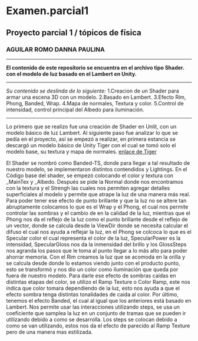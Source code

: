 ﻿# Examen.parcial1
## Proyecto parcial 1 / tópicos de física
### AGUILAR ROMO DANNA PAULINA    
* * *
**El contenido de este repositorio se encuentra en el archivo tipo Shader.
con el modelo de luz basado en el Lambert en Unity.**
___
*Su contenido se deslinda de lo siguiente:*
1.Creacion de un Shader para armar una escena 3D con un modelo.
2.Basado en Lambert.
3.Efecto Rim, Phong, Banded, Wrap.
4.Mapa de normales, Textura y color.
5.Control de intensidad, control principal del Albedo para iluminación.
___
Lo primero que se realizo fue una creación de Shader en Unlit, con un modelo básico de luz Lambert. Al siguiente paso fue analizar lo que se pedía en el proyecto, así se empezó a realizar, en primera estancia se descargó un modelo básico de Unity Tiger con el cual se tomó solo el modelo base, su textura y mapa de normales. [enlace de Tiger](https://assetstore.unity.com/packages/3d/characters/animals/mammals/golden-tiger-55797)

El Shader se nombró como Banded-TS, donde para llegar a tal resultado de nuestro modelo, se implementaron distintos contendidos y Lightings.
En el Código base del shader, se empezó colocando el color y textura con _MainTex y _Albedo.
Después se pide la Normal donde nos encontramos con la textura y el Strengh las cuales nos permiten agregar detalles superficiales al modelo y permite que atrape la luz de una manera más real.
Para poder tener ese efecto de punto brillante y que la luz no se altere tan abruptamente colocamos lo que es el Wrap y el Phong, el cual nos permite controlar las sombras y el cambio de en la calidad de la luz, mientras que el Phong nos da el reflejo de la luz como el punto brillante desde el reflejo de un vector, donde se calcula desde la ViewDir donde se necesita calcular el difuso el cual nos ayuda a reflejar la luz, en el Phong se colcoca lo que es el Specular color el cual representa el color de la luz, SpecularPower es la intensidad, SpecularGloss nos da la inmensidad del brillo y los GlossSteps nos agranda los pasos que le toma al punto llegar a lo más alto para poder ahorrar memoria.
Con el Rim creamos la luz que se acomoda en la orilla y se calcula desde donde lo estamos viendo junto con el producto punto, esto se transformó y nos dio un color como iluminación que queda por fuera de nuestro modelo. 
Para darle ese efecto de sombras caídas en distintas etapas del color, se utilizo el Ramp Texture o Color Ramp, este nos indica que color tomara dependiendo de la luz, esto nos ayuda a que el efecto sombra tenga distintas tonalidades de caída al color.
Por último, tenemos el efecto Banded, el cual al igual que los anteriores está basado en Lambert. Nos permite usar las interacciones utilizando steps, se usa un coeficiente que samplea la luz en un conjunto de tramas que se pueden ir utilizando debido a como se desarrolla. Los steps se colocan debido a como se van utilizando, estos nos da el efecto de parecido al Ramp Texture pero de una manera mas estilizada. 
